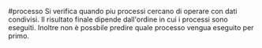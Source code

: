 #processo
Si verifica quando piu processi cercano di operare con dati condivisi. Il risultato finale dipende dall'ordine in cui i processi sono eseguiti. Inoltre non è possbile predire quale processo vengua eseguito per primo.